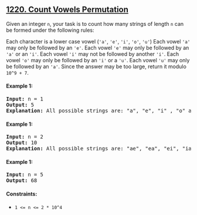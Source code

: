 ## [1220. Count Vowels Permutation](https://leetcode.com/problems/count-vowels-permutation)

Given an integer `n`, your task is to count how many strings of length `n` can be formed under the following rules:

Each character is a lower case vowel (`'a'`, `'e'`, `'i'`, `'o'`, `'u'`)
Each vowel `'a'` may only be followed by an `'e'`.
Each vowel `'e'` may only be followed by an `'a'` or an `'i'`.
Each vowel `'i'` may not be followed by another `'i'`.
Each vowel `'o'` may only be followed by an `'i'` or a `'u'`.
Each vowel `'u'` may only be followed by an `'a'`.
Since the answer may be too large, return it modulo `10^9 + 7`.

#### Example 1:

<pre>
<strong>Input:</strong> n = 1
<strong>Output:</strong> 5
<strong>Explanation:</strong> All possible strings are: "a", "e", "i" , "o" and "u".
</pre>

#### Example 1:

<pre>
<strong>Input:</strong> n = 2
<strong>Output:</strong> 10
<strong>Explanation:</strong> All possible strings are: "ae", "ea", "ei", "ia", "ie", "io", "iu", "oi", "ou" and "ua".
</pre>

#### Example 1:

<pre>
<strong>Input:</strong> n = 5
<strong>Output:</strong> 68
</pre>

#### Constraints:

-   `1 <= n <= 2 * 10^4`
